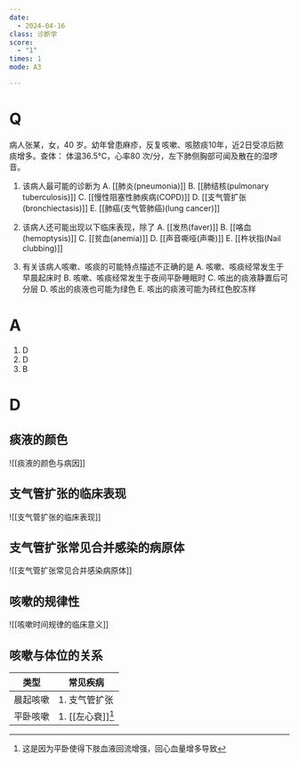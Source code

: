 ```yaml
---
date:
  - 2024-04-16
class: 诊断学
score:
  - "1"
times: 1
mode: A3

---
```



# Q
病人张某，女，40 岁。幼年曾患麻疹，反复咳嗽、咳脓痰10年，近2日受凉后脓痰增多。查体：
体温36.5°C，心率80 次/分，左下肺侧胸部可闻及散在的湿啰音。

1. 该病人最可能的诊断为
A. [[肺炎(pneumonia)]]
B. [[肺结核(pulmonary tuberculosis)]]
C. [[慢性阻塞性肺疾病(COPD)]]
D. [[支气管扩张(bronchiectasis)]]
E. [[肺癌(支气管肺癌)(lung cancer)]]

2. 该病人还可能出现以下临床表现，除了
A. [[发热(faver)]]
B. [[咯血(hemoptysis)]]
C. [[贫血(anemia)]]
D. [[声音嘶哑(声嘶)]]
E. [[杵状指(Nail clubbing)]]

3. 有关该病人咳嗽、咳痰的可能特点描述不正确的是
A. 咳嗽、咳痰经常发生于早晨起床时
B. 咳嗽、咳痰经常发生于夜间平卧睡眠时
C. 咳出的痰液静置后可分层
D. 咳出的痰液也可能为绿色
E. 咳出的痰液可能为砖红色胶冻样

# A

1. D
2. D
3. B



# D
痰液的颜色
--
![[痰液的颜色与病因]]

支气管扩张的临床表现
--
![[支气管扩张的临床表现]]

支气管扩张常见合并感染的病原体
--
![[支气管扩张常见合并感染病原体]]

咳嗽的规律性
--
![[咳嗽时间规律的临床意义]]

咳嗽与体位的关系
--

| 类型       | 常见疾病                                                                                                                                                                   |
| -------- | ---------------------------------------------------------------------------------------------------------------------------------------------------------------------- |
| 晨起咳嗽     | 1. 支气管扩张                                                                                                                                                               |
| 平卧咳嗽     | 1. [[左心衰]][^1]                                                                                                                                                         |

[^1]: 这是因为平卧使得下肢血液回流增强，回心血量增多导致